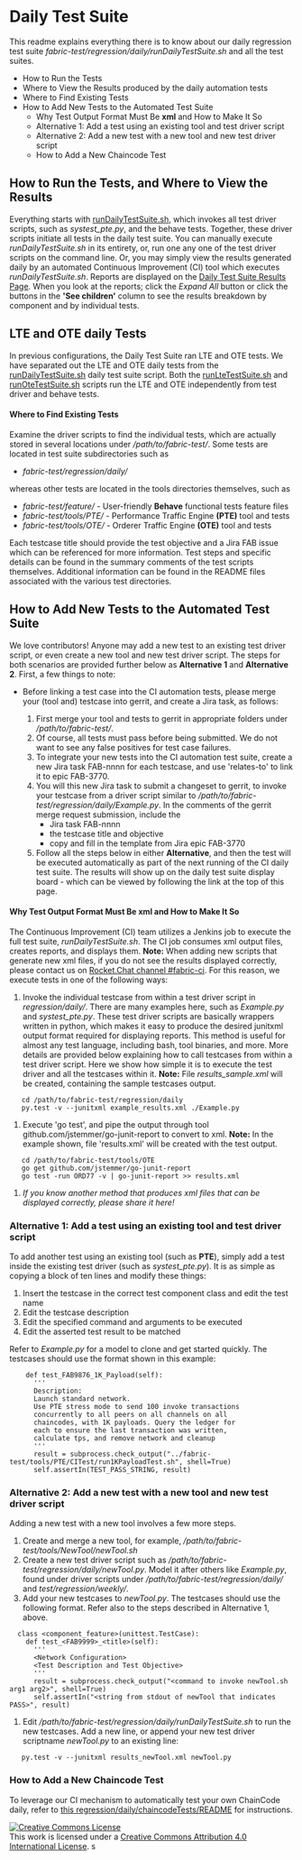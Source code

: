 # Daily Test Suite

This readme explains everything there is to know about our daily regression test suite *fabric-test/regression/daily/runDailyTestSuite.sh* and all the test suites.

- How to Run the Tests
- Where to View the Results produced by the daily automation tests
- Where to Find Existing Tests
- How to Add New Tests to the Automated Test Suite
  * Why Test Output Format Must Be **xml** and How to Make It So
  * Alternative 1: Add a test using an existing tool and test driver script
  * Alternative 2: Add a new test with a new tool and new test driver script
  * How to Add a New Chaincode Test

## How to Run the Tests, and Where to View the Results

Everything starts with [runDailyTestSuite.sh](./runDailyTestSuite.sh), which invokes all test driver scripts, such as *systest_pte.py*, and the behave tests. Together, these driver scripts initiate all tests in the daily test suite. You can manually execute *runDailyTestSuite.sh* in its entirety, or, run one any one of the test driver scripts on the command line. Or, you may simply view the results generated daily by an automated Continuous Improvement (CI) tool which executes *runDailyTestSuite.sh*. Reports are displayed on the [Daily Test Suite Results Page](https://jenkins.hyperledger.org/view/fabric-test/job/fabric-test-daily-x86_64/test_results_analyzer/). When you look at the reports; click the *Expand All* button or click the buttons in the **'See children'** column to see the results breakdown by component and by individual tests.

## LTE and OTE daily Tests

In previous configurations, the Daily Test Suite ran LTE and OTE tests. We have
separated out the LTE and OTE daily tests from the [runDailyTestSuite.sh](./runDailyTestSuite.sh)
daily test suite script. Both the [runLteTestSuite.sh](./runLteTestSuite.sh) and
[runOteTestSuite.sh](./runLteTestSuite.sh) scripts run the LTE and OTE independently
from test driver and behave tests.

#### Where to Find Existing Tests

Examine the driver scripts to find the individual tests, which are actually stored in several locations under */path/to/fabric-test/*. Some tests are located in test suite subdirectories such as

- *fabric-test/regression/daily/*

whereas other tests are located in the tools directories themselves, such as

- *fabric-test/feature/* - User-friendly **Behave** functional tests feature files
- *fabric-test/tools/PTE/* - Performance Traffic Engine **(PTE)** tool and tests
- *fabric-test/tools/OTE/* - Orderer Traffic Engine **(OTE)** tool and tests

Each testcase title should provide the test objective and a Jira FAB issue which can be referenced for more information. Test steps and specific details can be found in the summary comments of the test scripts themselves. Additional information can be found in the README files associated with the various test directories.

## How to Add New Tests to the Automated Test Suite

We love contributors! Anyone may add a new test to an existing test driver script, or even create a new tool and new test driver script. The steps for both scenarios are provided further below as **Alternative 1** and **Alternative 2**. First, a few things to note:

- Before linking a test case into the CI automation tests, please merge your (tool and) testcase into gerrit, and create a Jira task, as follows:

  1. First merge your tool and tests to gerrit in appropriate folders under */path/to/fabric-test/*.
  1. Of course, all tests must pass before being submitted. We do not want to see any false positives for test case failures.
  1. To integrate your new tests into the CI automation test suite, create a new Jira task FAB-nnnn for each testcase, and use 'relates-to' to link it to epic FAB-3770.
  1. You will this new Jira task to submit a changeset to gerrit, to invoke your testcase from a driver script similar to */path/to/fabric-test/regression/daily/Example.py*. In the comments of the gerrit merge request submission, include the
      - Jira task FAB-nnnn
      - the testcase title and objective
      - copy and fill in the template from Jira epic FAB-3770
  1. Follow all the steps below in either **Alternative**, and then the test will be executed automatically as part of the next running of the CI daily test suite. The results will show up on the daily test suite display board - which can be viewed by following the link at the top of this page.

#### Why Test Output Format Must Be **xml** and How to Make It So

The Continuous Improvement (CI) team utilizes a Jenkins job to execute the full test suite, *runDailyTestSuite.sh*. The CI job consumes xml output files, creates reports, and displays them. **Note:** When adding new scripts that generate new xml files, if you do not see the results displayed correctly, please contact us on [Rocket.Chat channel #fabric-ci](https://chat.hyperledger.org). For this reason, we execute tests in one of the following ways:

  1. Invoke the individual testcase from within a test driver script in *regression/daily/*. There are many examples here, such as *Example.py* and *systest_pte.py*. These test driver scripts are basically wrappers written in python, which makes it easy to produce the desired junitxml output format required for displaying reports. This method is useful for almost any test language, including bash, tool binaries, and more. More details are provided below explaining how to call testcases from within a test driver script. Here we show how simple it is to execute the test driver and all the testcases within it. **Note:** File *results_sample.xml* will be created, containing the sample testcases output.

  ```
     cd /path/to/fabric-test/regression/daily
     py.test -v --junitxml example_results.xml ./Example.py
  ```

  1. Execute 'go test', and pipe the output through tool github.com/jstemmer/go-junit-report to convert to xml. **Note:** In the example shown, file 'results.xml' will be created with the test output.

  ```
     cd /path/to/fabric-test/tools/OTE
     go get github.com/jstemmer/go-junit-report
     go test -run ORD77 -v | go-junit-report >> results.xml
  ```

  1. *If you know another method that produces xml files that can be displayed correctly, please share it here!*

### Alternative 1:  Add a test using an existing tool and test driver script

To add another test using an existing tool (such as **PTE**), simply add a test inside the existing test driver (such as *systest_pte.py*). It is as simple as copying a block of ten lines and modify these things:

  1. Insert the testcase in the correct test component class and edit the test name
  1. Edit the testcase description
  1. Edit the specified command and arguments to be executed
  1. Edit the asserted test result to be matched

Refer to *Example.py* for a model to clone and get started quickly. The testcases should use the format shown in this example:

  ```
      def test_FAB9876_1K_Payload(self):
        '''
        Description:
        Launch standard network.
        Use PTE stress mode to send 100 invoke transactions
        concurrently to all peers on all channels on all
        chaincodes, with 1K payloads. Query the ledger for
        each to ensure the last transaction was written,
        calculate tps, and remove network and cleanup
        '''
        result = subprocess.check_output("../fabric-test/tools/PTE/CITest/run1KPayloadTest.sh", shell=True)
        self.assertIn(TEST_PASS_STRING, result)
  ```

### Alternative 2:  Add a new test with a new tool and new test driver script

Adding a new test with a new tool involves a few more steps.

  1. Create and merge a new tool, for example, */path/to/fabric-test/tools/NewTool/newTool.sh*
  1. Create a new test driver script such as */path/to/fabric-test/regression/daily/newTool.py*.  Model it after others like *Example.py*, found under driver scripts under */path/to/fabric-test/regression/daily/* and *test/regression/weekly/*.
  1. Add your new testcases to *newTool.py*. The testcases should use the following format. Refer also to the steps described in Alternative 1, above.

  ```
    class <component_feature>(unittest.TestCase):
      def test_<FAB9999>_<title>(self):
        '''
        <Network Configuration>
        <Test Description and Test Objective>
        '''
        result = subprocess.check_output("<command to invoke newTool.sh arg1 arg2>", shell=True)
        self.assertIn("<string from stdout of newTool that indicates PASS>", result)
  ```

  1. Edit */path/to/fabric-test/regression/daily/runDailyTestSuite.sh* to run the new testcases. Add a new line, or append your new test driver scriptname *newTool.py* to an existing line:

  ```
     py.test -v --junitxml results_newTool.xml newTool.py
  ```

### How to Add a New Chaincode Test

To leverage our CI mechanism to automatically test your own ChainCode daily, refer to [this regression/daily/chaincodeTests/README](./chaincodeTests/README.rst) for instructions.


<a rel="license" href="http://creativecommons.org/licenses/by/4.0/"><img alt="Creative Commons License" style="border-width:0" src="https://i.creativecommons.org/l/by/4.0/88x31.png" /></a><br />This work is licensed under a <a rel="license" href="http://creativecommons.org/licenses/by/4.0/">Creative Commons Attribution 4.0 International License</a>.
s
